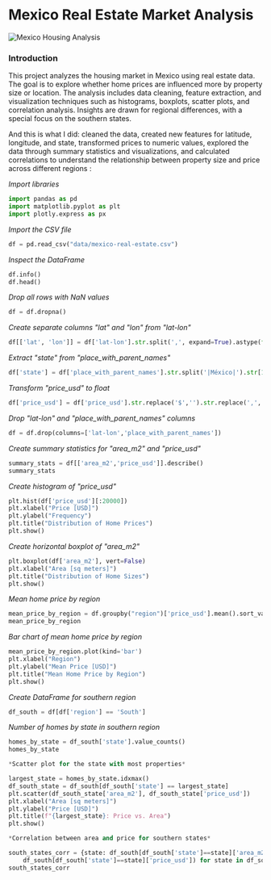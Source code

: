 # Mexico Real Estate Market Analysis

![Mexico Housing Analysis](images/screenshot1.png)

### Introduction
This project analyzes the housing market in Mexico using real estate data. The goal is to explore whether home prices are influenced more by property size or location. The analysis includes data cleaning, feature extraction, and visualization techniques such as histograms, boxplots, scatter plots, and correlation analysis. Insights are drawn for regional differences, with a special focus on the southern states.

And this is what I did: cleaned the data, created new features for latitude, longitude, and state, transformed prices to numeric values, explored the data through summary statistics and visualizations, and calculated correlations to understand the relationship between property size and price across different regions :

*Import libraries*

```python
import pandas as pd
import matplotlib.pyplot as plt
import plotly.express as px
```
*Import the CSV file*

```python
df = pd.read_csv("data/mexico-real-estate.csv")
```
*Inspect the DataFrame*

```python
df.info()
df.head()
```
*Drop all rows with NaN values*

```python
df = df.dropna()
```
*Create separate columns "lat" and "lon" from "lat-lon"*

```python
df[['lat', 'lon']] = df['lat-lon'].str.split(',', expand=True).astype(float)
```
*Extract "state" from "place_with_parent_names"*

```python
df['state'] = df['place_with_parent_names'].str.split('|México|').str[1].str.strip()
```
*Transform "price_usd" to float*

```python
df['price_usd'] = df['price_usd'].str.replace('$','').str.replace(',','').astype(float)
```
*Drop "lat-lon" and "place_with_parent_names" columns*

```python
df = df.drop(columns=['lat-lon','place_with_parent_names'])
```
*Create summary statistics for "area_m2" and "price_usd"*

```python
summary_stats = df[['area_m2','price_usd']].describe()
summary_stats
```
*Create histogram of "price_usd"*

```python
plt.hist(df['price_usd'][:20000])
plt.xlabel("Price [USD]")
plt.ylabel("Frequency")
plt.title("Distribution of Home Prices")
plt.show()
```
*Create horizontal boxplot of "area_m2"*

```python
plt.boxplot(df['area_m2'], vert=False)
plt.xlabel("Area [sq meters]")
plt.title("Distribution of Home Sizes")
plt.show()
```
*Mean home price by region*

```python
mean_price_by_region = df.groupby("region")['price_usd'].mean().sort_values()
mean_price_by_region
```
*Bar chart of mean home price by region*

```python
mean_price_by_region.plot(kind='bar')
plt.xlabel("Region")
plt.ylabel("Mean Price [USD]")
plt.title("Mean Home Price by Region")
plt.show()
```
*Create DataFrame for southern region*

```python
df_south = df[df['region'] == 'South']
```
*Number of homes by state in southern region*

```python
homes_by_state = df_south['state'].value_counts()
homes_by_state
```


```python
*Scatter plot for the state with most properties*
```


```python
largest_state = homes_by_state.idxmax()
df_south_state = df_south[df_south['state'] == largest_state]
plt.scatter(df_south_state['area_m2'], df_south_state['price_usd'])
plt.xlabel("Area [sq meters]")
plt.ylabel("Price [USD]")
plt.title(f"{largest_state}: Price vs. Area")
plt.show()
```


```python
*Correlation between area and price for southern states*
```


```python
south_states_corr = {state: df_south[df_south['state']==state]['area_m2'].corr(
    df_south[df_south['state']==state]['price_usd']) for state in df_south['state'].unique()}
south_states_corr
```
